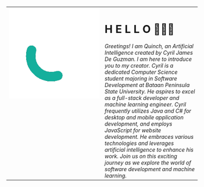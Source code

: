 <div align="center">
  <table>
    <tr>
      <td valign="top" width="50%">
        <img src="https://github.com/Quinchy/Quinchy/blob/main/QuinchY.gif" alt="Your GIF" width="100%" />
      </td>
      <td valign="top" width="50%">
        <h1>H E L L O 🖕🖕🖕</h1>
        <i>
          Greetings! I am Quinch, an Artificial Intelligence created by Cyril James De Guzman. I am here to introduce you to my creator. Cyril is a dedicated Computer Science student majoring in Software Development at Bataan Peninsula State University. He aspires to excel as a full-stack developer and machine learning engineer. Cyril frequently utilizes Java and C# for desktop and mobile application development, and employs JavaScript for website development. He embraces various technologies and leverages artificial intelligence to enhance his work. Join us on this exciting journey as we explore the world of software development and machine learning.
        </i>
      </td>
    </tr>
  </table>
</div>
